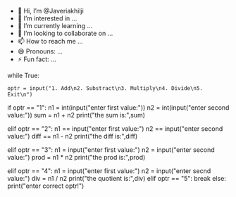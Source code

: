 - 👋 Hi, I’m @Javeriakhilji
- 👀 I’m interested in ...
- 🌱 I’m currently learning ...
- 💞️ I’m looking to collaborate on ...
- 📫 How to reach me ...
- 😄 Pronouns: ...
- ⚡ Fun fact: ...

<!---
Javeriakhilji/Javeriakhilji is a ✨ special ✨ repository because its `README.md` (this file) appears on your GitHub profile.
You can click the Preview link to take a look at your changes.
--->while True:
    optr = input("1. Add\n2. Substract\n3. Multiply\n4. Divide\n5. Exit\n")

if optr == "1":
    n1 = int(input("enter first value:"))
    n2 = int(input("enter second value:"))
    sum = n1 + n2
    print("the sum is:",sum)

elif optr == "2":
    n1 == input("enter first value:")
    n2 == input("enter second value:")
    diff == n1 - n2
    print("the diff is:",diff)

elif optr == "3":
    n1 = input("enter first value:")
    n2 = input("enter second value:")
    prod = n1 * n2
    print("the prod is:",prod)

elif optr == "4":
    n1 = input("enter first value:")
    n2 = input("enter secnd value:")
    div = n1 / n2
    print("the quotient is:",div)
elif optr == "5":
 break
else: print("enter correct optr!")

